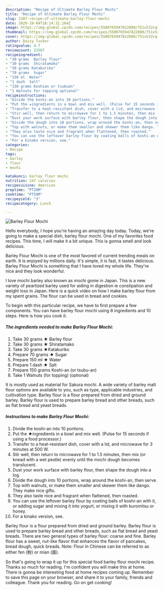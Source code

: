 ```yaml
---
description: "Recipe of Ultimate Barley Flour Mochi"
title: "Recipe of Ultimate Barley Flour Mochi"
slug: 1287-recipe-of-ultimate-barley-flour-mochi
date: 2020-10-04T18:14:32.164Z
image: https://img-global.cpcdn.com/recipes/5500765947822080/751x532cq70/barley-flour-mochi-recipe-main-photo.jpg
thumbnail: https://img-global.cpcdn.com/recipes/5500765947822080/751x532cq70/barley-flour-mochi-recipe-main-photo.jpg
cover: https://img-global.cpcdn.com/recipes/5500765947822080/751x532cq70/barley-flour-mochi-recipe-main-photo.jpg
author: Daisy Tucker
ratingvalue: 4.7
reviewcount: 22567
recipeingredient:
- "30 grams  Barley flour"
- "30 grams  Shiratamako"
- "30 grams Katakuriko"
- "70 grams  Sugar"
- "150 ml  Water"
- "1 dash  Salt"
- "150 grams Koshian or tsubuan"
- "1 Walnuts for topping optional"
recipeinstructions:
- "Divide the koshi-an into 10 portions."
- "Put the ★ingredients in a bowl and mix well. (Pulse for 15 seconds if using a food processor.)"
- "Transfer to a heat-resistant dish, cover with a lid, and microwave for 3 minutes at 500 W."
- "Stir well, then return to microwave for 1 to 1.5 minutes, then mix (or knead with a wet pestle) evenly until the mochi dough becomes translucent."
- "Dust your work surface with barley flour, then shape the dough into a log."
- "Divide the dough into 10 portions, wrap around the koshi-an, then serve."
- "Top with walnuts, or make them smaller and skewer them like dango. They make nice gifts."
- "They also taste nice and fragrant when flattened, then roasted."
- "You can use the leftover barley flour by coating balls of koshi-an with it, or adding sugar and mixing it into yogurt, or mixing it with kuromitsu or honey."
- "For a kinako version, see."
categories:
- Recipe
tags:
- barley
- flour
- mochi

katakunci: barley flour mochi 
nutrition: 247 calories
recipecuisine: American
preptime: "PT20M"
cooktime: "PT59M"
recipeyield: "3"
recipecategory: Lunch

---
```



![Barley Flour Mochi](https://img-global.cpcdn.com/recipes/5500765947822080/751x532cq70/barley-flour-mochi-recipe-main-photo.jpg)

Hello everybody, I hope you're having an amazing day today. Today, we're going to make a special dish, barley flour mochi. One of my favorites food recipes. This time, I will make it a bit unique. This is gonna smell and look delicious.

Barley Flour Mochi is one of the most favored of current trending meals on earth. It is enjoyed by millions daily. It's simple, it is fast, it tastes delicious. Barley Flour Mochi is something that I have loved my whole life. They're nice and they look wonderful.

I love mochi barley also known as mochi gome in Japan. This is a new variety of pearlized barley used for aiding in digestion ie constipation and weight loss in Japan. Here is a quick video on how I make barley flour from my spent grains. The flour can be used in bread and cookies.


To begin with this particular recipe, we have to first prepare a few components. You can have barley flour mochi using 8 ingredients and 10 steps. Here is how you cook it.

<!--inarticleads1-->

##### The ingredients needed to make Barley Flour Mochi:

1. Take 30 grams ★ Barley flour
1. Take 30 grams ★ Shiratamako
1. Take 30 grams ★Katakuriko
1. Prepare 70 grams ★ Sugar
1. Prepare 150 ml ★ Water
1. Prepare 1 dash ★ Salt
1. Prepare 150 grams Koshi-an (or tsubu-an)
1. Take 1 Walnuts (for topping) (optional)


It is mostly used as material for Sakura mochi. A wide variety of barley malt flour options are available to you, such as type, applicable industries, and cultivation type. Barley flour is a flour prepared from dried and ground barley. Barley flour is used to prepare barley bread and other breads, such as flat bread and yeast breads. 

<!--inarticleads2-->

##### Instructions to make Barley Flour Mochi:

1. Divide the koshi-an into 10 portions.
1. Put the ★ingredients in a bowl and mix well. (Pulse for 15 seconds if using a food processor.)
1. Transfer to a heat-resistant dish, cover with a lid, and microwave for 3 minutes at 500 W.
1. Stir well, then return to microwave for 1 to 1.5 minutes, then mix (or knead with a wet pestle) evenly until the mochi dough becomes translucent.
1. Dust your work surface with barley flour, then shape the dough into a log.
1. Divide the dough into 10 portions, wrap around the koshi-an, then serve.
1. Top with walnuts, or make them smaller and skewer them like dango. They make nice gifts.
1. They also taste nice and fragrant when flattened, then roasted.
1. You can use the leftover barley flour by coating balls of koshi-an with it, or adding sugar and mixing it into yogurt, or mixing it with kuromitsu or honey.
1. For a kinako version, see.


Barley flour is a flour prepared from dried and ground barley. Barley flour is used to prepare barley bread and other breads, such as flat bread and yeast breads. There are two general types of barley flour: coarse and fine. Barley flour has a sweet, nut-like flavor that enhances the flavor of pancakes, bread dough, quick breads. Note: Flour in Chinese can be referred to as either fen (粉) or mian (面). 

So that's going to wrap it up for this special food barley flour mochi recipe. Thanks so much for reading. I'm confident you will make this at home. There is gonna be interesting food at home recipes coming up. Remember to save this page on your browser, and share it to your family, friends and colleague. Thank you for reading. Go on get cooking!
